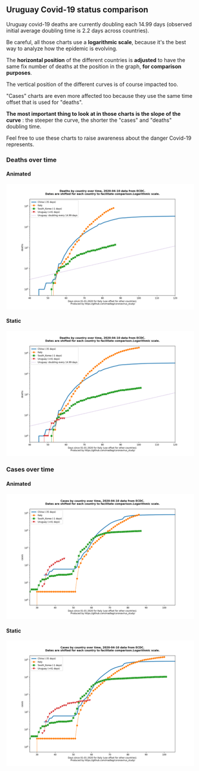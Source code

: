 ## Uruguay Covid-19 status comparison 

Uruguay covid-19 deaths are currently doubling each 14.99 days (observed initial average doubling time is 2.2 days across countries).



Be careful, all those charts use a **logarithmic scale**, because it's the best way to analyze how the epidemic is evolving.
 
The **horizontal position** of the different countries is **adjusted** to have the same fix number of deaths at the position in the graph, **for comparison purposes**.

The vertical position of the different curves is of course impacted too.

"Cases" charts are even more affected too because they use the same time offset that is used for "deaths".

**The most important thing to look at in those charts is the slope of the curve** : the steeper the curve, the shorter the "cases" and "deaths" doubling time.

Feel free to use these charts to raise awareness about the danger Covid-19 represents. 


 
### Deaths over time
 
#### Animated
![Uruguay covid-19 deaths animated chart](https://raw.githubusercontent.com/madlag/coronavirus_study/master/notebooks/graphs/2020-04-10/countries/Uruguay/2020-04-10_Uruguay_deaths.gif "Uruguay covid-19 deaths animated chart")   
 
#### Static
![Uruguay covid-19 deaths static chart](https://raw.githubusercontent.com/madlag/coronavirus_study/master/notebooks/graphs/2020-04-10/countries/Uruguay/2020-04-10_Uruguay_deaths.png "Uruguay covid-19 deaths static chart")   

 
### Cases over time
 
#### Animated
![Uruguay covid-19 cases animated chart](https://raw.githubusercontent.com/madlag/coronavirus_study/master/notebooks/graphs/2020-04-10/countries/Uruguay/2020-04-10_Uruguay_cases.gif "Uruguay covid-19 cases animated chart")   
 
#### Static
![Uruguay covid-19 cases static chart](https://raw.githubusercontent.com/madlag/coronavirus_study/master/notebooks/graphs/2020-04-10/countries/Uruguay/2020-04-10_Uruguay_cases.png "Uruguay covid-19 cases static chart")   

